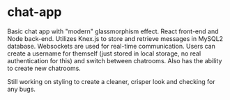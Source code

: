 # chat-app

Basic chat app with "modern" glassmorphism effect. 
React front-end and Node back-end. Utilizes Knex.js to store and retrieve messages in MySQL2 database.
Websockets are used for real-time communication.
Users can create a username for themself (just stored in local storage, no real authentication for this) and switch between chatrooms. Also has the ability to create new chatrooms.

Still working on styling to create a cleaner, crisper look and checking for any bugs.

